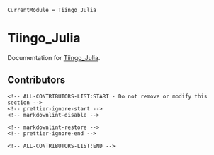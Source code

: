 ```@meta
CurrentModule = Tiingo_Julia
```

# Tiingo_Julia

Documentation for [Tiingo_Julia](https://github.com/10kpw/Tiingo_Julia.jl).

## Contributors

```@raw html
<!-- ALL-CONTRIBUTORS-LIST:START - Do not remove or modify this section -->
<!-- prettier-ignore-start -->
<!-- markdownlint-disable -->

<!-- markdownlint-restore -->
<!-- prettier-ignore-end -->

<!-- ALL-CONTRIBUTORS-LIST:END -->
```

